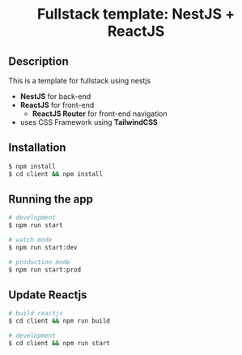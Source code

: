 <center><h1>Fullstack template: NestJS + ReactJS</h1></center>

## Description
This is a template for fullstack using nestjs
- **NestJS** for back-end
- **ReactJS** for front-end
  - **ReactJS Router** for front-end navigation
- uses CSS Framework using **TailwindCSS** 

## Installation

```bash
$ npm install
$ cd client && npm install
```

## Running the app

```bash
# development
$ npm run start

# watch mode
$ npm run start:dev

# production mode
$ npm run start:prod
```

## Update Reactjs
```bash
# build reactjs
$ cd client && npm run build

# development
$ cd client && npm run start
```

